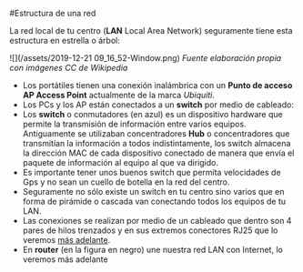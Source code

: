 #Estructura de una red

La red local de tu centro (**LAN** Local Area Network) seguramente tiene esta estructura en estrella o árbol:

![](/assets/2019-12-21 09_16_52-Window.png)
*Fuente elaboración propia con imágenes CC de Wikipedia*

* Los portátiles tienen una conexión inalámbrica con un **Punto de acceso AP Access Point** actualmente de la marca *Ubiquiti*.
* Los PCs y los AP están conectados a un **switch** por medio de cableado:
 * Los **switch** o conmutadores (en azul) es un dispositivo hardware que permite la transmisión de información entre varios equipos. Antiguamente se utilizaban concentradores **Hub** o concentradores que transmitían la información a todos indistintamente, los switch almacena la dirección MAC de cada dispositivo conectado de manera que envía el paquete de información al equipo al que va dirigido.
 * Es importante tener unos buenos switch que permita velocidades de Gps y no sean un cuello de botella en la red del centro.
 * Seguramente no sólo existe un switch en tu centro sino varios que en forma de pirámide o cascada van conectando todos los equipos de tu LAN.
* Las conexiones se realizan por medio de un cableado que dentro son 4 pares de hilos trenzados y en sus extremos conectores RJ25 que lo veremos [más adelante](/redes/cableado.md).
* En **router** (en la figura en negro) une nuestra red LAN con Internet, lo veremos más adelante

 

